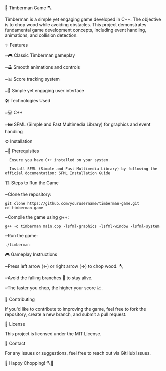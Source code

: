 🌲 Timberman Game 🪓

Timberman is a simple yet engaging game developed in C++. The objective is to chop wood while avoiding obstacles. This project demonstrates fundamental game development concepts, including event handling, animations, and collision detection.

✨ Features

  ~🎮 Classic Timberman gameplay

  ~🕹️ Smooth animations and controls

  ~📊 Score tracking system

  ~🎨 Simple yet engaging user interface

🛠 Technologies Used

  ~💻 C++

  ~🖼 SFML (Simple and Fast Multimedia Library) for graphics and event handling

⚙️ Installation

  ~📌 Prerequisites

      Ensure you have C++ installed on your system.

      Install SFML (Simple and Fast Multimedia Library) by following the official documentation: SFML Installation Guide

🏗 Steps to Run the Game

  ~Clone the repository:

    git clone https://github.com/yourusername/timberman-game.git
    cd timberman-game

  ~Compile the game using g++:

    g++ -o timberman main.cpp -lsfml-graphics -lsfml-window -lsfml-system

  ~Run the game:

    ./timberman

🎮 Gameplay Instructions

  ~Press left arrow (←) or right arrow (→) to chop wood. 🪓

  ~Avoid the falling branches 🌿 to stay alive.

  ~The faster you chop, the higher your score 📈.

🤝 Contributing

  If you'd like to contribute to improving the game, feel free to fork the repository, create a new branch, and submit a pull request.

📜 License

  This project is licensed under the MIT License.

📩 Contact

  For any issues or suggestions, feel free to reach out via GitHub Issues.

🌟 Happy Chopping! 🪓🎯

